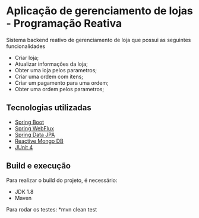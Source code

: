 # Aplicação de gerenciamento de lojas - Programação Reativa
Sistema backend reativo de gerenciamento de loja que possui as seguintes funcionalidades
* Criar loja;
* Atualizar informações da loja;
* Obter uma loja pelos parametros;
* Criar uma ordem com itens;
* Criar um pagamento para uma ordem;
* Obter uma ordem pelos parametros;

## Tecnologias utilizadas

* [Spring Boot](https://spring.io/projects/spring-boot)
* [Spring WebFlux](https://spring.io/reactive)
* [Spring Data JPA](https://spring.io/projects/spring-data-jpa)
* [Reactive Mongo DB](https://www.mongodb.com/)
* [JUnit 4](https://junit.org/junit4/)

## Build e execução

Para realizar o build do projeto, é necessário:
* JDK 1.8
* Maven

Para rodar os testes:
*mvn clean test

